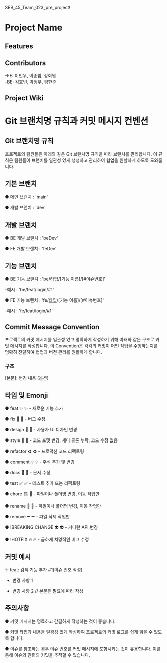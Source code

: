 SEB_45_Team_023_pre_project!

# Project Name


## Features



## Contributors

-FE: 이인우, 이종범, 정회엽  
-BE: 김호빈, 박정우, 임한준

## Project Wiki





# Git 브랜치명 규칙과 커밋 메시지 컨벤션

## Git 브랜치명 규칙

프로젝트의 팀원들은 아래와 같은 Git 브랜치명 규칙을 따라 브랜치를 관리합니다. 이 규칙은 팀원들이 브랜치를 일관성 있게 생성하고 관리하여 협업을 원할하게 하도록 도와줍니다.

## 기본 브랜치 

● 메인 브랜치 : 'main'

● 개발 브랜치 : 'dev'

## 개발 브랜치 

● BE 개발 브랜치 : 'beDev'

● FE 개발 브랜치 : 'feDev'

## 기능 브랜치 

● BE 기능 브랜치 : 'be/[타입]/[기능 이름]/[#이슈번호]'

-예시 : 'be/feat/login/#1'

● FE 기능 브랜치 : 'fe/[타입]/[기능 이름]/[#이슈번호]'

-예시 : 'fe/feat/login/#1'


## Commit Message Convention

프로젝트의 커밋 메시지를 일관성 있고 명확하게 작성하기 위해 아래와 같은 구조로 커밋 메시지를 작성합니다. 이 Convention은 각각의 커밋이 어떤 작업을 수행하는지를 명확히 전달하여 협업과 버전 관리를 원활하게 합니다.

### 구조


[타입]: 제목 (필수)

[본문]: 변경 내용 (옵션)


## 타입 및 Emonji 

● feat ✨ :sparkles: - 새로운 기능 추가 

● fix 🐛 :bug: - 버그 수정 

● design 📱 :iphone: - 사용자 UI 디자인 변경 

● style 🎨 :art: - 코드 포맷 변경, 세미 콜론 누락, 코드 수정 없음 

● refactor ♻️ :recycle: - 프로덕션 코드 리팩토링 

● comment 💡 :bulb: - 주석 추가 및 변경 

● docs 📝 :memo: - 문서 수정

● test ✅ :white_check_mark: - 테스트 추가 또는 리팩토링 

● chore 🏗️ :truck: - 파일이나 폴더명 변경, 이동 작업만 

● rename 🚚 :truck: - 파일이나 폴더명 변경, 이동 작업만 

● remove ➖ :heavy_minus_sign: - 파일 삭제 작업만 

● !BREAKING CHANGE 👽️ :alien: - 커다란 API 변경 

● !HOTFIX 🔥 :fire: - 급하게 치명적인 버그 수정 


## 커밋 예시

✨ feat: 검색 기능 추가 #1(이슈 번호 작성)

- 변경 사항 1
  
- 변경 사항 2 // 본문은 필요에 따라 작성
  

## 주의사항

● 커밋 메시지는 명료하고 간결하게 작성하는 것이 좋습니다.

● 커밋 타입과 내용을 일광성 있게 작성하여 프로젝트의 커밋 로그를 쉽게 읽을 수 있도록 합니다.

● 이슈를 참조하는 경우 이슈 번호를 커밋 메시지에 포함시키는 것이 유용합니다. 이를 통해 이슈와 관련되 커밋을 추적할 수 있습니다.

